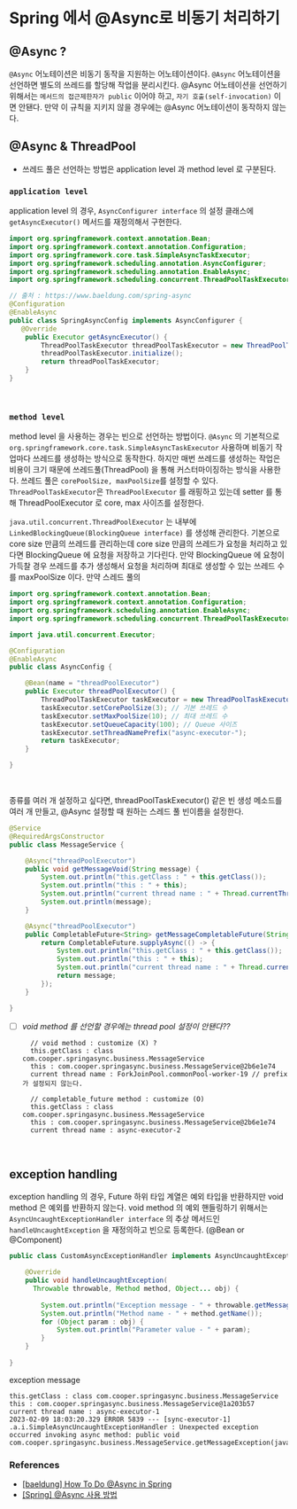 # Spring 에서 @Async로 비동기 처리하기 

## @Async ?

`@Async` 어노테이션은 비동기 동작을 지원하는 어노테이션이다. `@Async` 어노테이션을 선언하면 별도의 쓰레드를 할당해 작업을 분리시킨다. @Async 어노테이션을
선언하기 위해서는 `메서드의 접근제한자가 public` 이어야 하고, `자기 호출(self-invocation)` 이면 안됀다. 만약 이 규칙을 지키지 않을 경우에는 @Async
어노테이션이 동작하지 않는다.

## @Async & ThreadPool

- 쓰레드 풀은 선언하는 방법은 application level 과 method level 로 구분된다.

### `application level`

application level 의 경우, `AsyncConfigurer interface` 의 설정 클래스에 `getAsyncExecutor()` 메서드를 재정의해서 구현한다.
```java
import org.springframework.context.annotation.Bean;
import org.springframework.context.annotation.Configuration;
import org.springframework.core.task.SimpleAsyncTaskExecutor;
import org.springframework.scheduling.annotation.AsyncConfigurer;
import org.springframework.scheduling.annotation.EnableAsync;
import org.springframework.scheduling.concurrent.ThreadPoolTaskExecutor;

// 출처 : https://www.baeldung.com/spring-async
@Configuration
@EnableAsync
public class SpringAsyncConfig implements AsyncConfigurer {
   @Override
    public Executor getAsyncExecutor() {
        ThreadPoolTaskExecutor threadPoolTaskExecutor = new ThreadPoolTaskExecutor();
        threadPoolTaskExecutor.initialize();
        return threadPoolTaskExecutor;
    }
}
```

<br>

### `method level`

method level 을 사용하는 경우는 빈으로 선언하는 방법이다. `@Async` 의 기본적으로 `org.springframework.core.task.SimpleAsyncTaskExecutor`
사용하며 비동기 작업마다 쓰레드를 생성하는 방식으로 동작한다. 하지만 매번 쓰레드를 생성하는 작업은 비용이 크기 때문에 쓰레드풀(ThreadPool) 을 통해 
커스터마이징하는 방식을 사용한다. 쓰레드 풀은 `corePoolSize, maxPoolSize`를 설정할 수 있다. `ThreadPoolTaskExecutor`은 `ThreadPoolExecutor`
를 래핑하고 있는데 setter 를 통해 ThreadPoolExecutor 로 core, max 사이즈를 설정한다. 

`java.util.concurrent.ThreadPoolExecutor` 는 내부에 `LinkedBlockingQueue(BlockingQueue interface)` 를 생성해 관리한다.
기본으로 core size 만큼의 쓰레드를 관리하는데 core size 만큼의 쓰레드가 요청을 처리하고 있다면 BlockingQueue 에 요청을 저장하고 기다린다.
만약 BlockingQueue 에 요청이 가득찰 경우 쓰레드를 추가 생성해서 요청을 처리하며 최대로 생성할 수 있는 쓰레드 수를 maxPoolSize 이다. 만약 스레드 풀의

```java
import org.springframework.context.annotation.Bean;
import org.springframework.context.annotation.Configuration;
import org.springframework.scheduling.annotation.EnableAsync;
import org.springframework.scheduling.concurrent.ThreadPoolTaskExecutor;

import java.util.concurrent.Executor;

@Configuration
@EnableAsync
public class AsyncConfig {

    @Bean(name = "threadPoolExecutor")
    public Executor threadPoolExecutor() {
        ThreadPoolTaskExecutor taskExecutor = new ThreadPoolTaskExecutor();
        taskExecutor.setCorePoolSize(3); // 기본 쓰레드 수
        taskExecutor.setMaxPoolSize(10); // 최대 쓰레드 수
        taskExecutor.setQueueCapacity(100); // Queue 사이즈
        taskExecutor.setThreadNamePrefix("async-executor-");
        return taskExecutor;
    }

}

```

<br>

종류를 여러 개 설정하고 싶다면, threadPoolTaskExecutor() 같은 빈 생성 메소드를 여러 개 만들고, @Async 설정할 때 원하는 스레드 풀 빈이름을 설정한다.

```java
@Service
@RequiredArgsConstructor
public class MessageService {

    @Async("threadPoolExecutor")
    public void getMessageVoid(String message) {
        System.out.println("this.getClass : " + this.getClass());
        System.out.println("this : " + this);
        System.out.println("current thread name : " + Thread.currentThread().getName());
        System.out.println(message);
    }

    @Async("threadPoolExecutor")
    public CompletableFuture<String> getMessageCompletableFuture(String message) {
        return CompletableFuture.supplyAsync(() -> {
            System.out.println("this.getClass : " + this.getClass());
            System.out.println("this : " + this);
            System.out.println("current thread name : " + Thread.currentThread().getName());
            return message;
        });
    }

}

```
- [ ] _void method 를 선언할 경우에는 thread pool 설정이 안됀다??_
  ```text
    // void method : customize (X) ?
    this.getClass : class com.cooper.springasync.business.MessageService
    this : com.cooper.springasync.business.MessageService@2b6e1e74
    current thread name : ForkJoinPool.commonPool-worker-19 // prefix 가 설정되지 않는다.
  
    // completable_future method : customize (O)
    this.getClass : class com.cooper.springasync.business.MessageService
    this : com.cooper.springasync.business.MessageService@2b6e1e74
    current thread name : async-executor-2 
  ```

<br>

## exception handling

exception handling 의 경우, Future 하위 타입 계열은 예외 타입을 반환하지만 void method 은 예외를 반환하지 않는다. void method 의 예외 핸들링하기
위해서는 `AsyncUncaughtExceptionHandler interface` 의 추상 메서드인 `handleUncaughtException` 을 재정의하고 빈으로 등록한다.
(@Bean or @Component)

```java
public class CustomAsyncExceptionHandler implements AsyncUncaughtExceptionHandler {

    @Override
    public void handleUncaughtException(
      Throwable throwable, Method method, Object... obj) {
 
        System.out.println("Exception message - " + throwable.getMessage());
        System.out.println("Method name - " + method.getName());
        for (Object param : obj) {
            System.out.println("Parameter value - " + param);
        }
    }
    
}
```

exception message
```
this.getClass : class com.cooper.springasync.business.MessageService
this : com.cooper.springasync.business.MessageService@1a203b57
current thread name : async-executor-1
2023-02-09 18:03:20.329 ERROR 5839 --- [sync-executor-1] .a.i.SimpleAsyncUncaughtExceptionHandler : Unexpected exception occurred invoking async method: public void com.cooper.springasync.business.MessageService.getMessageException(java.lang.String)
```


### References

- [[baeldung] How To Do @Async in Spring](https://www.baeldung.com/spring-async)
- [[Spring] @Async 사용 방법](https://steady-coding.tistory.com/611)

